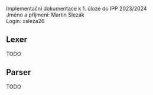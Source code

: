 Implementační dokumentace k 1. úloze do IPP 2023/2024<br/>
Jméno a příjmení: Martin Slezák<br/>
Login: xsleza26

## Lexer

TODO

## Parser

TODO
